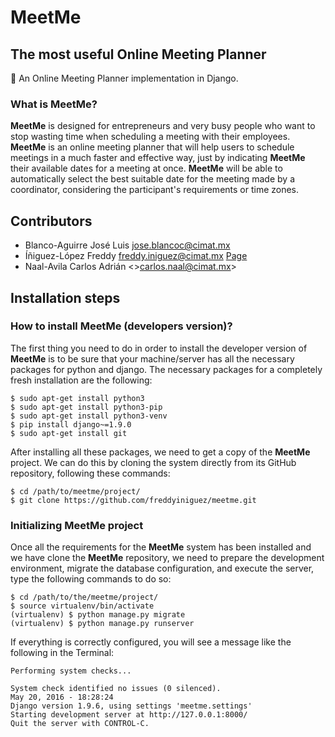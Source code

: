 # MeetMe
## The most useful Online Meeting Planner
:date: An Online Meeting Planner implementation in Django.

### What is MeetMe?
**MeetMe** is designed for entrepreneurs and very busy people who want to stop wasting time when scheduling a meeting with their employees. **MeetMe** is an online meeting planner that will help users to schedule meetings in a much faster and effective way, just by indicating **MeetMe** their available dates for a meeting at once. **MeetMe** will be able to automatically select the best suitable date for the meeting made by a coordinator, considering the participant's requirements or time zones.

## Contributors
* Blanco-Aguirre José Luis <jose.blancoc@cimat.mx>
* Íñiguez-López Freddy <freddy.iniguez@cimat.mx> [Page](http://freddyiniguez.github.io/Comfred/)
* Naal-Avila Carlos Adrián <>carlos.naal@cimat.mx>


## Installation steps
### How to install MeetMe (developers version)?
The first thing you need to do in order to install the developer version of **MeetMe** is to be sure that your machine/server has all the necessary packages for python and django. The necessary packages for a completely fresh installation are the following:
```
$ sudo apt-get install python3
$ sudo apt-get install python3-pip
$ sudo apt-get install python3-venv
$ pip install django~=1.9.0
$ sudo apt-get install git
```

After installing all these packages, we need to get a copy of the **MeetMe** project. We can do this by cloning the system directly from its GitHub repository, following these commands:
```
$ cd /path/to/meetme/project/
$ git clone https://github.com/freddyiniguez/meetme.git
```

### Initializing MeetMe project
Once all the requirements for the **MeetMe** system has been installed and we have clone the **MeetMe** repository, we need to prepare the development environment, migrate the database configuration, and execute the server, type the following commands to do so:
```
$ cd /path/to/the/meetme/project/
$ source virtualenv/bin/activate
(virtualenv) $ python manage.py migrate
(virtualenv) $ python manage.py runserver
```

If everything is correctly configured, you will see a message like the following in the Terminal:
```
Performing system checks...

System check identified no issues (0 silenced).
May 20, 2016 - 18:28:24
Django version 1.9.6, using settings 'meetme.settings'
Starting development server at http://127.0.0.1:8000/
Quit the server with CONTROL-C.
```
